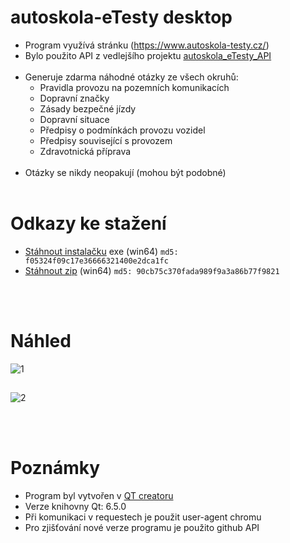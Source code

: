 # autoskola-eTesty desktop
- Program využívá stránku (https://www.autoskola-testy.cz/)
- Bylo použito API z vedlejšího projektu [autoskola_eTesty_API](https://github.com/RxiPland/autoskola_eTesty_API)
<br></br>
- Generuje zdarma náhodné otázky ze všech okruhů:
  - Pravidla provozu na pozemních komunikacích
  - Dopravní značky
  - Zásady bezpečné jízdy
  - Dopravní situace
  - Předpisy o podmínkách provozu vozidel
  - Předpisy související s provozem
  - Zdravotnická příprava
<br></br>
- Otázky se nikdy neopakují (mohou být podobné)
<br></br>

# Odkazy ke stažení
- [Stáhnout instalačku](https://github.com/RxiPland/autoskola_eTesty_desktop/releases/download/v1.1.2/autoskola-eTesty_setup.exe) exe (win64) `md5: f05324f09c17e36666321400e2dca1fc`
- [Stáhnout zip](https://github.com/RxiPland/autoskola_eTesty_desktop/releases/download/v1.1.2/autoskola-eTesty.zip) (win64) `md5: 90cb75c370fada989f9a3a86b77f9821`

<br></br>
# Náhled
![1](https://user-images.githubusercontent.com/82058894/230598346-34b85bfe-39e4-416d-aee5-5d50ff6c0f59.png)
##
![2](https://user-images.githubusercontent.com/82058894/232253579-6f332d2d-d550-4e78-9b5d-8b20f2717ea6.png)

<br></br>
# Poznámky
- Program byl vytvořen v [QT creatoru](https://www.qt.io/product/development-tools)
- Verze knihovny Qt: 6.5.0
- Při komunikaci v requestech je použit user-agent chromu
- Pro zjišťování nové verze programu je použito github API
